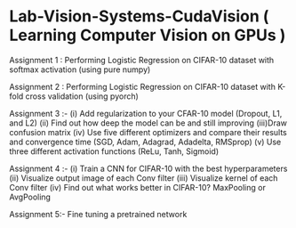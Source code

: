# Lab-Vision-Systems-CudaVision ( Learning Computer Vision on GPUs )

Assignment 1 : Performing Logistic Regression on CIFAR-10 dataset with softmax activation (using pure numpy)

Assignment 2 : Performing Logistic Regression on CIFAR-10 dataset with K-fold cross validation (using pyorch)

Assignment 3 :- (i) Add regularization to your CFAR-10 model (Dropout, L1, and L2) (ii) Find out how deep the model can be and still improving (iii)Draw confusion matrix (iv) Use five different optimizers and compare their results and convergence time (SGD, Adam, Adagrad, Adadelta, RMSprop) (v) Use three different activation functions (ReLu, Tanh, Sigmoid)

Assignment 4 :- (i) Train a CNN for CIFAR-10 with the best hyperparameters (ii) Visualize output image of each Conv filter (iii) Visualize kernel of each Conv filter (iv) Find out what works better in CIFAR-10? MaxPooling or AvgPooling

Assignment 5:- Fine tuning a pretrained network
